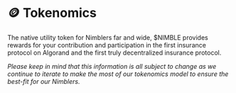 # 🪙 Tokenomics

The native utility token for Nimblers far and wide, $NIMBLE provides rewards for your contribution and participation in the first insurance protocol on Algorand and the first truly decentralized insurance protocol.&#x20;

_Please keep in mind that this information is all subject to change as we continue to iterate to make the most of our tokenomics model to ensure the best-fit for our Nimblers._&#x20;

###
